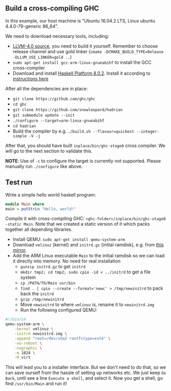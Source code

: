 ## Build a cross-compiling GHC

In this example, our host machine is "Ubuntu 16.04.2 LTS, Linux ubuntu 4.4.0-79-generic 86_64".

We need to download necessary tools, including:

- [LLVM-4.0 source](http://releases.llvm.org/4.0.0/llvm-4.0.0.src.tar.xz), you need to build it yourself. Remember to choose release channel and use gold linker (`cmake -DCMAKE_BUILD_TYPE=Release -DLLVM_USE_LINKER=gold ..`)
- `sudo apt-get install gcc-arm-linux-gnueabihf` to install the GCC cross-compiler
- Download and install [Haskell Platform 8.0.2](https://haskell.org/platform/download/8.0.2/haskell-platform-8.0.2-unknown-posix--full-x86_64.tar.gz). Install it according to [instructions here](https://www.haskell.org/platform/linux.html#linux-generic)

After all the dependencies are in place:

- `git clone https://github.com/ghc/ghc`
- `cd ghc`
- `git clone https://github.com/snowleopard/hadrian`
- `git submodule update --init`
- `./configure --target=arm-linux-gnueabihf`
- `cd hadrian`
- Build the compiler by e.g. `./build.sh --flavour=quickest --integer-simple -V -j`

After that, you should have built `inplace/bin/ghc-stage0` cross compiler. We will go to the next section to validate this.

**NOTE**: Use of `-c` to configure the target is currently not supported. Please manually run `./configure` like above.

## Test run

Write a simple hello world haskell program:

```haskell
module Main where
main = putStrLn "Hello, world!"
```
Compile it with cross-compiling GHC: `<ghc-folder>/inplace/bin/ghc-stage0 -static Main`. Note that we created a static version of it which packs together all depending libraries.

- Install QEMU: `sudo apt-get install qemu-system-arm`
- Download `vmlinuz` (kernel) and `initrd.gz` (initial ramdisk), e.g. from [this mirror](https://mirrors.tuna.tsinghua.edu.cn/ubuntu-ports/dists/xenial/main/installer-armhf/current/images/generic-lpae/cdrom/).
- Add the ARM Linux executable `Main` to the initial ramdisk so we can load it directly into memory. No need for real installation
  + `gunzip initrd.gz` to get `initrd`
  + `mkdir tmp2; cd tmp2; sudo cpio -id < ../initrd` to get a file system
  + `cp /PATH/TO/Main usr/bin`
  + `find . | cpio --create --format='newc' > /tmp/newinitrd` to pack back the `initrd`
  + `gzip /tmp/newinitrd`
  + Move `newinitrd` to where `vmlinuz` is, rename it to `newinitrd.img`
  + Run the following configured QEMU:

```bash
#!/bin/sh
qemu-system-arm \
    -kernel vmlinuz \
    -initrd newinitrd.img \
    -append "root=/dev/vda2 rootfstype=ext4" \
    -no-reboot \
    -nographic \
    -m 1024 \
    -M virt
```

This will lead you to a installer interface. But we don't need to do that, so we can save ourself from the hassle of setting up networks etc. We just keep `Go Back`, until see a line `Execute a shell`, and select it. Now you get a shell, go find `/usr/bin/Main` and run it!
